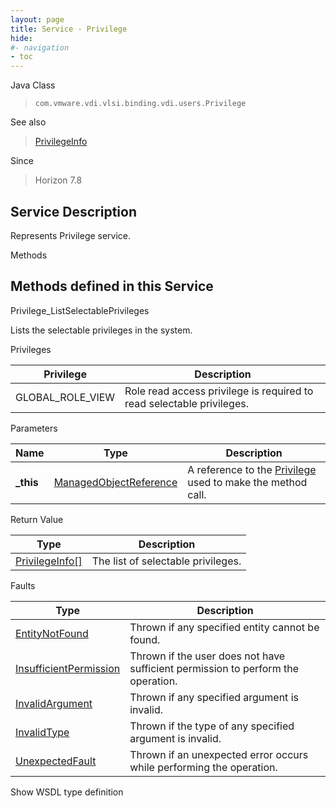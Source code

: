 ```yaml
---
layout: page
title: Service - Privilege
hide:
#- navigation
- toc
---
```








Java Class
> `com.vmware.vdi.vlsi.binding.vdi.users.Privilege`

See also
> [PrivilegeInfo](vdi.users.Privilege.PrivilegeInfo.md)

Since
> Horizon 7.8





## Service Description

Represents Privilege service.

Methods

Methods defined in this Service
---
Privilege_ListSelectablePrivileges




Lists the selectable privileges in the system.

Privileges

Privilege |  Description
---|---
GLOBAL_ROLE_VIEW|  Role read access privilege is required to read selectable privileges.



Parameters

Name| Type| Description
---|---|---
**_this**| [ManagedObjectReference](vmodl.ManagedObjectReference.md)|  A reference to the [Privilege](vdi.users.Privilege.md) used to make the method call.



Return Value

Type |  Description
---|---
[PrivilegeInfo[]](vdi.users.Privilege.PrivilegeInfo.md)| The list of selectable privileges.



Faults

Type |  Description
---|---
[EntityNotFound](vdi.fault.EntityNotFound.md)| Thrown if any specified entity cannot be found.
[InsufficientPermission](vdi.fault.InsufficientPermission.md)| Thrown if the user does not have sufficient permission to perform the operation.
[InvalidArgument](vdi.fault.InvalidArgument.md)| Thrown if any specified argument is invalid.
[InvalidType](vdi.fault.InvalidType.md)| Thrown if the type of any specified argument is invalid.
[UnexpectedFault](vdi.fault.UnexpectedFault.md)| Thrown if an unexpected error occurs while performing the operation.

Show WSDL type definition












 
